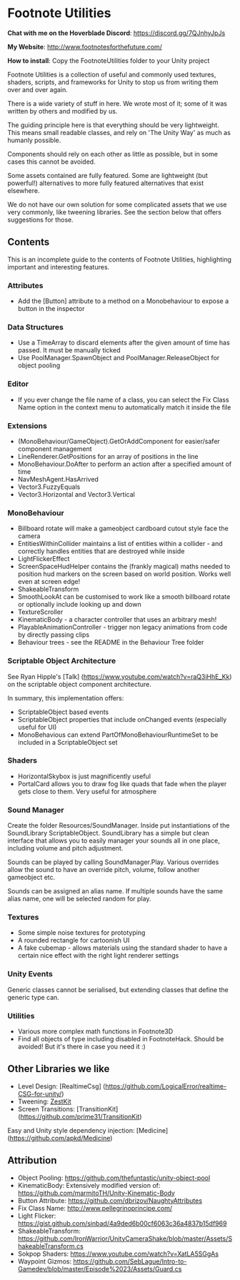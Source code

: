 # Footnote Utilities

**Chat with me on the Hoverblade Discord**: https://discord.gg/7QJnhyJpJs

**My Website**: http://www.footnotesforthefuture.com/

**How to install**: Copy the FootnoteUtilities folder to your Unity project

Footnote Utilities is a collection of useful and commonly used textures, shaders, scripts, and frameworks for Unity to stop us from writing them over and over again.

There is a wide variety of stuff in here. We wrote most of it; some of it was written by others and modified by us.

The guiding principle here is that everything should be very lightweight. This means small readable classes, and rely on 'The Unity Way' as much as humanly possible.

Components should rely on each other as little as possible, but in some cases this cannot be avoided.

Some assets contained are fully featured. Some are lightweight (but powerful!) alternatives to more fully featured alternatives that exist elsewhere.

We do not have our own solution for some complicated assets that we use very commonly, like tweening libraries. See the section below that offers suggestions for those.

## Contents

This is an incomplete guide to the contents of Footnote Utilities, highlighting important and interesting features.

### Attributes

* Add the [Button] attribute to a method on a Monobehaviour to expose a button in the inspector

### Data Structures

* Use a TimeArray to discard elements after the given amount of time has passed. It must be manually ticked
* Use PoolManager.SpawnObject and PoolManager.ReleaseObject for object pooling

### Editor

* If you ever change the file name of a class, you can select the Fix Class Name option in the context menu to automatically match it inside the file

### Extensions

* (MonoBehaviour/GameObject).GetOrAddComponent for easier/safer component management
* LineRenderer.GetPositions for an array of positions in the line
* MonoBehaviour.DoAfter to perform an action after a specified amount of time
* NavMeshAgent.HasArrived
* Vector3.FuzzyEquals
* Vector3.Horizontal and Vector3.Vertical

### MonoBehaviour

* Billboard rotate will make a gameobject cardboard cutout style face the camera
* EntitiesWithinCollider maintains a list of entities within a collider - and correctly handles entities that are destroyed while inside
* LightFlickerEffect
* ScreenSpaceHudHelper contains the (frankly magical) maths needed to position hud markers on the screen based on world position. Works well even at screen edge!
* ShakeableTransform
* SmoothLookAt can be customised to work like a smooth billboard rotate or optionally include looking up and down
* TextureScroller
* KinematicBody - a character controller that uses an arbitrary mesh!
* PlayableAnimationController - trigger non legacy animations from code by directly passing clips
* Behaviour trees - see the README in the Behaviour Tree folder

### Scriptable Object Architecture

See Ryan Hipple's [Talk] (https://www.youtube.com/watch?v=raQ3iHhE_Kk) on the scriptable object component architecture.

In summary, this implementation offers:

* ScriptableObject based events
* ScriptableObject properties that include onChanged events (especially useful for UI)
* MonoBehavious can extend PartOfMonoBehaviourRuntimeSet to be included in a ScriptableObject set

### Shaders

* HorizontalSkybox is just magnificently useful
* PortalCard allows you to draw fog like quads that fade when the player gets close to them. Very useful for atmosphere

### Sound Manager

Create the folder Resources/SoundManager. Inside put instantiations of the SoundLibrary ScriptableObject. SoundLibrary has a simple but clean interface that allows you to easily manager your sounds all in one place, including volume and pitch adjustment.

Sounds can be played by calling SoundManager.Play. Various overrides allow the sound to have an override pitch, volume, follow another gameobject etc.

Sounds can be assigned an alias name. If multiple sounds have the same alias name, one will be selected random for play.

### Textures

* Some simple noise textures for prototyping
* A rounded rectangle for cartoonish UI
* A fake cubemap - allows materials using the standard shader to have a certain nice effect with the right light renderer settings

### Unity Events

Generic classes cannot be serialised, but extending classes that define the generic type can.

### Utilities

* Various more complex math functions in Footnote3D
* Find all objects of type including disabled in FootnoteHack. Should be avoided! But it's there in case you need it :)

## Other Libraries we like

* Level Design: [RealtimeCsg] (https://github.com/LogicalError/realtime-CSG-for-unity/)
* Tweening: [ZestKit](https://github.com/prime31/ZestKit)
* Screen Transitions: [TransitionKit] (https://github.com/prime31/TransitionKit)

Easy and Unity style dependency injection: [Medicine] (https://github.com/apkd/Medicine)

## Attribution

* Object Pooling: https://github.com/thefuntastic/unity-object-pool
* KinematicBody: Extensively modified version of: https://github.com/marmitoTH/Unity-Kinematic-Body
* Button Attribute: https://github.com/dbrizov/NaughtyAttributes
* Fix Class Name: http://www.pellegrinoprincipe.com/
* Light Flicker: https://gist.github.com/sinbad/4a9ded6b00cf6063c36a4837b15df969
* ShakeableTransform: https://github.com/IronWarrior/UnityCameraShake/blob/master/Assets/ShakeableTransform.cs
* Sokpop Shaders: https://www.youtube.com/watch?v=XatLA5SGgAs
* Waypoint Gizmos: https://github.com/SebLague/Intro-to-Gamedev/blob/master/Episode%2023/Assets/Guard.cs
